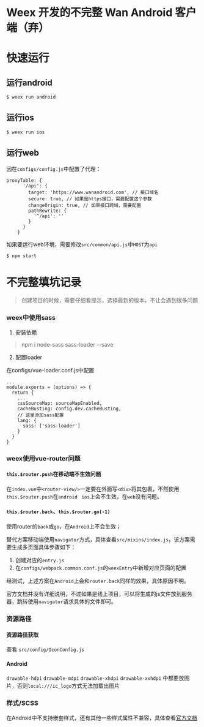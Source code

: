 # Weex 开发的不完整 Wan Android 客户端（弃）
# 快速运行

## 运行android
``` bash
$ weex run android
```

## 运行ios
``` bash
$ weex run ios
```

## 运行web
因在`configs/config.js`中配置了代理：
``` 
proxyTable: {
      '/api': {
        target: 'https://www.wanandroid.com', // 接口域名
        secure: true, // 如果是https接口，需要配置这个参数
        changeOrigin: true, // 如果接口跨域，需要配置
        pathRewrite: {
          '^/api': ''
        }
      }
    }
```
如果要运行web环境，需要修改`src/common/api.js`中`HOST`为`api`

``` bash
$ npm start
```


# 不完整填坑记录

> 
> 创建项目的时候，需要仔细看提示，选择最新的版本，不让会遇到很多问题


### weex中使用sass
1. 安装依赖

> npm i node-sass sass-loader --save

2. 配置loader

在configs/vue-loader.conf.js中配置

```
...
module.exports = (options) => {
  return {
    ...
    cssSourceMap: sourceMapEnabled,
    cacheBusting: config.dev.cacheBusting,
    // 这里添加sass配置
    lang: {
      sass: ['sass-loader']
    }
  }
}
```

### weex使用vue-router问题

#### `this.$router.push`在移动端不生效问题
在`index.vue`中`<router-view/>`一定要在外面写`<div>`将其包裹，不然使用`this.$router.push`在`android` ` ios`上会不生效，在`web`没有问题。

#### `this.$router.back`、`this.$router.go(-1)`
使用router的`back`或`go`，在`Android`上不会生效；

替代方案移动端使用`navigator`方式，具体查看`src/mixins/index.js`，该方案需要生成多页面具体步骤如下：
1. 创建对应的`entry.js`
2. 在`configs/webpack.common.conf.js`的`weexEntry`中新增对应页面的配置

经测试，上述方案在`Android`上会和`router.back`同样的效果，具体原因不明。

官方文档并没有详细说明，不过如果是线上项目，可以将生成的js文件放到服务器，跳转使用`navigator`请求具体的文件即可。

### 资源路径

#### 资源路径获取

查看 `src/config/IconConfig.js`

#### Android
`drawable-hdpi` `drawable-mdpi` `drawable-xhdpi` `drawable-xxhdpi` 中都要放图片，否则`local:///ic_logo`方式无法加载出图片

### 样式/SCSS

在Android中不支持嵌套样式，还有其他一些样式属性不兼容，具体查看[官方文档](https://weex.apache.org/zh/docs/styles/common-styles.html)